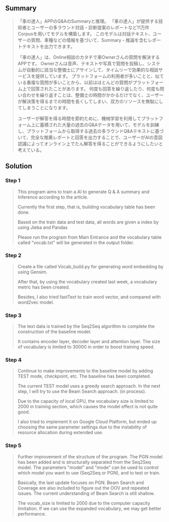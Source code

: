 ## Summary
>「車の達人」APPのQ&AのSummaryと推理。 
「車の達人」が提供する技術者とユーザーの多ラウンド対話・診断提案のレポートなど11万件Corpusを用いてモデルを構築します。
このモデルは対話テキスト、ユーザーの質問、車種などの情報を基づいて、Summary・推論を含むレポートテキストを出力できます。
>
>「車の達人」は、Online相談のカタチで車Ownerさんの質問を解決するAPPです。 Ownerさんは音声、テキストや写真で質問を投稿し、システムが自動的に該当な整備士にアサインして、タイムリーで効果的な相談サービスを提供しています。 プラットフォームの利用者が多いことと、似ている重複な質問が多いことから、以前はほとんどの質問がプラットフォーム上で回答されたことがあります。
何度も回答を繰り返したり、何度も問い合わせを繰り返すことは、整備士の時間がかかるだけでなく、ユーザーが解決策を得るまでの時間を長くしてしまい、双方のリソースを無駄にしてしまうことになります。
> 
> ユーザーが解答を得る時間を節約ために、機械学習を利用してプラットフォーム上に蓄積された大量の過去のQ&Aデータを用いて、モデルを訓練し、プラットフォームから取得する過去の多ラウンドQ&Aテキストに基づいて、完全な推薦レポートと回答を出力することで、ユーザーがAIの意図認識によってオンライン上でたん解答を得ることができるようにしたいと考えている。
> 

## Solution
### Step 1
> This program aims to train a AI to generate Q & A summary and Inference according to the article.
>
> Currently the first step, that is, building vocabulary table has been done.
>
> Based on the train data and test data, all words are given a index by using Jieba and Pandas
>
> Please run the program from Main Entrance and the vocabulary table called "vocab.txt" will be generated in the output folder.

### Step 2
> Create a file called Vocab_build.py for generating word embedding by using Gensim.
> 
> After that, by using the vocabulary created last week, a vocabulary metric has been created.
> 
> Besides, I also tried fastText to train word vector, and compared with word2vec model.

### Step 3
> The text data is trained by the Seq2Seq algorithm to complete the construction of the baseline model.
> 
> It contains encoder layer, decoder layer and attention layer. The size of vocabulary is limited to 30000 in order to boost training speed.

### Step 4
> Continue to make improvements to the baseline model by adding TEST mode, checkpoint, etc. The baseline has been completed.
> 
> The current TEST model uses a greedy search approach. In the next step, I will try to use the Beam Search approach. (in process).
> 
> Due to the capacity of local GPU, the vocabulary size is limited to 2000 in training section, which causes the model effect is not quite good.
> 
> I also tried to implement it on Google Cloud Platform, but ended up choosing the same parameter settings due to the instability of resource allocation during extended use.

### Step 5
> Further improvement of the structure of the program. The PGN model has been added and is structurally separated from the Seq2Seq model. The parameters "model" and "mode" can be used to control which model you want to use (Seq2Seq or PGN), and to test or train.
>
> Basically, the last update focuses on PGN. Beam Search and Coverage are also included to figure out the OOV and repeated issues. The current understanding of Beam Search is still shallow.
>
> The vocab_size is limited to 2000 due to the computer capacity limitation. If we can use the expanded vocabulary, we may get better performance.
>